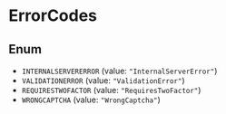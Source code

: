 # ErrorCodes

## Enum

* `INTERNALSERVERERROR` (value: `"InternalServerError"`)
* `VALIDATIONERROR` (value: `"ValidationError"`)
* `REQUIRESTWOFACTOR` (value: `"RequiresTwoFactor"`)
* `WRONGCAPTCHA` (value: `"WrongCaptcha"`)
